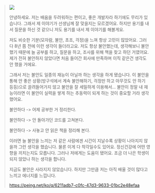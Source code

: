> <img src="https://s3.peing.net/t/uploads/item/eye_catch/1037136084/837ebfb5.jpg">
>
> 안녕하세요. 저는 배움을 두려워하는 편이고, 좋은 개발자라 하기에도 무리가 있습니다. 그래서 제 이야기가 선생님께 잘 맞을지는 모르겠어요. 하지만 용기를 내서 질문을 하신 것 같으니 저도 용기를 내서 제 이야기를 해볼게요.
> 
> 저도 비슷한 기분(모자람, 불안, 초조, 걱정)을 느껴 항상 고민이 많았어요. 그러다 8년 쯤 전에 이런 생각이 들더라고요. 저도 항상 불안했는데, 생각해보니 불안했기 때문에 늘 공부를 하고, 질문을 하고, 조사를 위해 책을 찾고 하던 거였어요. 제가 전혀 불안하지 않았다면 처음 들어간 회사에 만족하며 이직 같은건 생각도 안 했을 거에요.
> 
> 그래서 저는 불안도 일종의 재능이 아닐까 하는 생각을 하게 됐습니다. 이 불안을 통해 안 좋은 상황(방구석에서 계속 불안해하기, 걱정만 하고 아무것도 안 하기 등등)으로 끌려들어가지 않고 불안을 잘 세밀하게 이용해서... 불안이 정말 내 재능이라면 이 불안이 실력을 쌓게 하는 추동력이 되게 하는 것이 중요할 거라 생각했어요.
> 
> 불안하다 -> 어제 공부한 거 정리한다.
> 
> 불안하다 -> 안 돌아가던 코드를 고쳐본다.
> 
> 불안하다 -> 사놓고 안 읽은 책을 정리해 본다.
>
>이러면 늘 불안을 느끼는 저 같은 사람에겐 시간이 지날수록 상황이 나아지지 않을까 그런 생각을 했습니다. 물론 이게 다 착각일수도 있어요. 정신건강에 어떤 영향을 끼치는지도 모릅니다. 그러나 저에게는 도움이 됐어요. 조금 더 나은 학생이 되지 않았나 하는 생각을 합니다.
>
>지금도 불안은 사라지지 않았습니다. 하지만 그만큼 저는 아직 배울 것이 많다고 느끼고 에너지를 느낍니다.
>
> https://peing.net/ko/q/6211adb7-c0fc-47d3-9633-01bc2e48efaa
